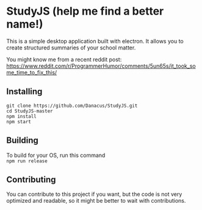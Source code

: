 StudyJS (help me find a better name!)
===================

This is a simple desktop application built with electron. It allows you to create structured summaries of your school matter.

You might know me from a recent reddit post:
https://www.reddit.com/r/ProgrammerHumor/comments/5un65s/it_took_some_time_to_fix_this/ 


Installing
-------------

`git clone https://github.com/Danacus/StudyJS.git`  
`cd StudyJS-master`  
`npm install`  
`npm start`  


Building
-------------

To build for your OS, run this command  
`npm run release`  

Contributing
-------------

You can contribute to this project if you want, but the code is not very optimized and readable, so it might be better to wait with contributions.
